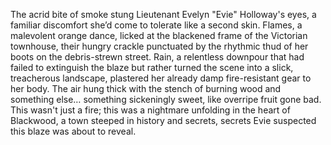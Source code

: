 The acrid bite of smoke stung Lieutenant Evelyn "Evie" Holloway's eyes, a familiar discomfort she’d come to tolerate like a second skin.  Flames, a malevolent orange dance, licked at the blackened frame of the Victorian townhouse, their hungry crackle punctuated by the rhythmic thud of her boots on the debris-strewn street.  Rain, a relentless downpour that had failed to extinguish the blaze but rather turned the scene into a slick, treacherous landscape, plastered her already damp fire-resistant gear to her body.  The air hung thick with the stench of burning wood and something else… something sickeningly sweet, like overripe fruit gone bad.  This wasn't just a fire; this was a nightmare unfolding in the heart of Blackwood, a town steeped in history and secrets, secrets Evie suspected this blaze was about to reveal.
